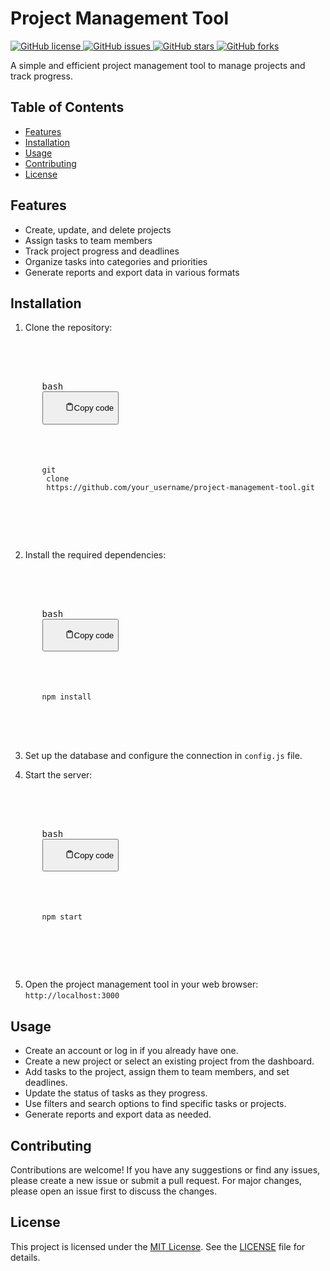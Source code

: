 <h1>Project Management Tool</h1>
<p>
  <a href="https://github.com/your_username/project-management-tool/blob/main/LICENSE" target="_new">
    <img src="https://img.shields.io/github/license/your_username/project-management-tool" alt="GitHub license">
  </a>
  <a href="https://github.com/your_username/project-management-tool/issues" target="_new">
    <img src="https://img.shields.io/github/issues/your_username/project-management-tool" alt="GitHub issues">
  </a>
  <a href="https://github.com/your_username/project-management-tool/stargazers" target="_new">
    <img src="https://img.shields.io/github/stars/your_username/project-management-tool" alt="GitHub stars">
  </a>
  <a href="https://github.com/your_username/project-management-tool/network" target="_new">
    <img src="https://img.shields.io/github/forks/your_username/project-management-tool" alt="GitHub forks">
  </a>
</p>
<p>A simple and efficient project management tool to manage projects and track progress.</p>
<h2>Table of Contents</h2>
<ul>
  <li><a href="#features" target="_new">Features</a></li>
  <li><a href="#installation" target="_new">Installation</a></li>
  <li><a href="#usage" target="_new">Usage</a></li>
  <li><a href="#contributing" target="_new">Contributing</a></li>
  <li><a href="#license" target="_new">License</a></li>
</ul>
<h2>Features</h2>
<ul>
  <li>Create, update, and delete projects</li>
  <li>Assign tasks to team members</li>
  <li>Track project progress and deadlines</li>
  <li>Organize tasks into categories and priorities</li>
  <li>Generate reports and export data in various formats</li>
</ul>
<h2>Installation</h2>
<ol>
  <li>Clone the repository:</li>
</ol>
<pre>
  <div class="bg-black rounded-md mb-4">
    <div class="flex items-center relative text-gray-200 bg-gray-800 px-4 py-2 text-xs font-sans justify-between rounded-t-md">
      <span>bash</span>
      <button class="flex ml-auto gap-2">
        <svg stroke="currentColor" fill="none" stroke-width="2" viewBox="0 0 24 24" stroke-linecap="round" stroke-linejoin="round" class="h-4 w-4" height="1em" width="1em" xmlns="http://www.w3.org/2000/svg">
          <path d="M16 4h2a2 2 0 0 1 2 2v14a2 2 0 0 1-2 2H6a2 2 0 0 1-2-2V6a2 2 0 0 1 2-2h2"></path>
          <rect x="8" y="2" width="8" height="4" rx="1" ry="1"></rect>
        </svg>Copy code
      </button>
    </div>
    <div class="p-4 overflow-y-auto">
      <code class="!whitespace-pre hljs language-bash">git 
        <span class="hljs-built_in">clone</span> 
        https://github.com/your_username/project-management-tool.git
      </code>
    </div>
  </div>
</pre>
<ol start="2">
  <li>Install the required dependencies:</li>
</ol>
<pre>
  <div class="bg-black rounded-md mb-4">
    <div class="flex items-center relative text-gray-200 bg-gray-800 px-4 py-2 text-xs font-sans justify-between rounded-t-md">
      <span>bash</span>
      <button class="flex ml-auto gap-2">
        <svg stroke="currentColor" fill="none" stroke-width="2" viewBox="0 0 24 24" stroke-linecap="round" stroke-linejoin="round" class="h-4 w-4" height="1em" width="1em" xmlns="http://www.w3.org/2000/svg">
          <path d="M16 4h2a2 2 0 0 1 2 2v14a2 2 0 0 1-2 2H6a2 2 0 0 1-2-2V6a2 2 0 0 1 2-2h2"></path>
          <rect x="8" y="2" width="8" height="4" rx="1" ry="1"></rect>
        </svg>Copy code
      </button>
    </div>
    <div class="p-4 overflow-y-auto">
      <code class="!whitespace-pre hljs language-bash">npm install</code>
    </div>
  </div>
</pre>
<ol start="3">
  <li>
    <p>Set up the database and configure the connection in 
      <code>config.js</code> file.
    </p>
  </li>
  <li><p>Start the server:</p></li>
</ol>
<pre>
  <div class="bg-black rounded-md mb-4">
    <div class="flex items-center relative text-gray-200 bg-gray-800 px-4 py-2 text-xs font-sans justify-between rounded-t-md">
      <span>bash</span>
      <button class="flex ml-auto gap-2">
        <svg stroke="currentColor" fill="none" stroke-width="2" viewBox="0 0 24 24" stroke-linecap="round" stroke-linejoin="round" class="h-4 w-4" height="1em" width="1em" xmlns="http://www.w3.org/2000/svg">
          <path d="M16 4h2a2 2 0 0 1 2 2v14a2 2 0 0 1-2 2H6a2 2 0 0 1-2-2V6a2 2 0 0 1 2-2h2"></path>
          <rect x="8" y="2" width="8" height="4" rx="1" ry="1"></rect>
        </svg>Copy code
      </button>
    </div>
    <div class="p-4 overflow-y-auto">
      <code class="!whitespace-pre hljs language-bash">npm start
      </code>
    </div>
  </div>
</pre>
<ol start="5">
  <li>Open the project management tool in your web browser: 
    <code>http://localhost:3000</code>
  </li>
</ol>
<h2>Usage</h2>
<ul>
  <li>Create an account or log in if you already have one.</li>
  <li>Create a new project or select an existing project from the dashboard.</li>
  <li>Add tasks to the project, assign them to team members, and set deadlines.</li>
  <li>Update the status of tasks as they progress.</li>
  <li>Use filters and search options to find specific tasks or projects.</li>
  <li>Generate reports and export data as needed.</li>
</ul>
<h2>Contributing</h2>
<p>Contributions are welcome! If you have any suggestions or find any issues, please create a new issue or submit a pull request. For major changes, please open an issue first to discuss the changes.</p>
<h2>License</h2>
<p>This project is licensed under the <a href="https://opensource.org/licenses/MIT" target="_new">MIT License</a>. See the <a href="LICENSE" target="_new">LICENSE</a> file for details.</p>